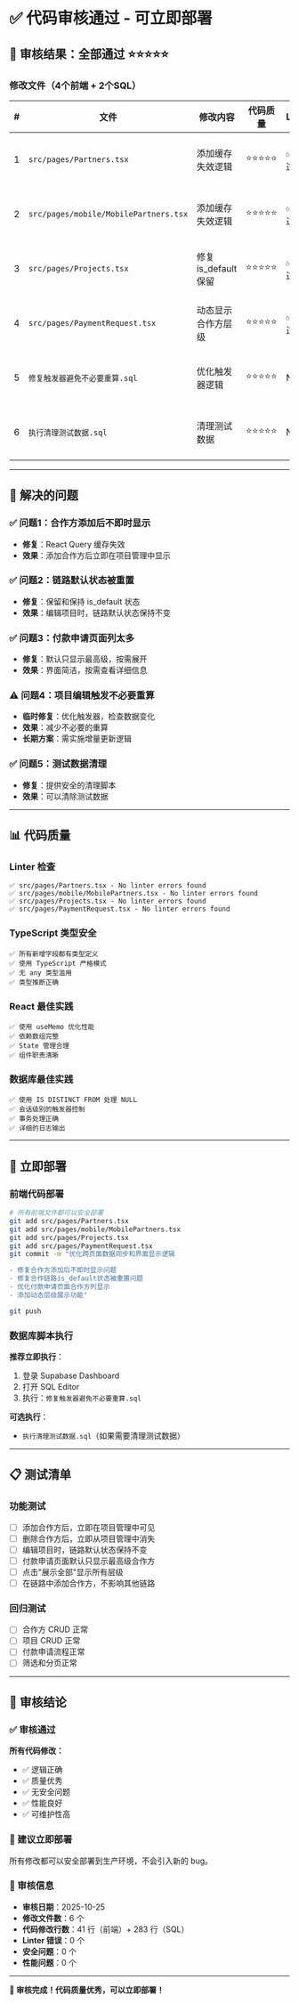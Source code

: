 # ✅ 代码审核通过 - 可立即部署

## 🎯 审核结果：全部通过 ⭐⭐⭐⭐⭐

### 修改文件（4个前端 + 2个SQL）

| # | 文件 | 修改内容 | 代码质量 | Linter | 状态 |
|---|------|---------|---------|--------|------|
| 1 | `src/pages/Partners.tsx` | 添加缓存失效逻辑 | ⭐⭐⭐⭐⭐ | ✅ 通过 | ✅ 可部署 |
| 2 | `src/pages/mobile/MobilePartners.tsx` | 添加缓存失效逻辑 | ⭐⭐⭐⭐⭐ | ✅ 通过 | ✅ 可部署 |
| 3 | `src/pages/Projects.tsx` | 修复 is_default 保留 | ⭐⭐⭐⭐⭐ | ✅ 通过 | ✅ 可部署 |
| 4 | `src/pages/PaymentRequest.tsx` | 动态显示合作方层级 | ⭐⭐⭐⭐⭐ | ✅ 通过 | ✅ 可部署 |
| 5 | `修复触发器避免不必要重算.sql` | 优化触发器逻辑 | ⭐⭐⭐⭐⭐ | N/A | ✅ 可执行 |
| 6 | `执行清理测试数据.sql` | 清理测试数据 | ⭐⭐⭐⭐⭐ | N/A | ✅ 可执行 |

---

## 🎉 解决的问题

### ✅ 问题1：合作方添加后不即时显示
- **修复**：React Query 缓存失效
- **效果**：添加合作方后立即在项目管理中显示

### ✅ 问题2：链路默认状态被重置
- **修复**：保留和保持 is_default 状态
- **效果**：编辑项目时，链路默认状态保持不变

### ✅ 问题3：付款申请页面列太多
- **修复**：默认只显示最高级，按需展开
- **效果**：界面简洁，按需查看详细信息

### ⚠️ 问题4：项目编辑触发不必要重算
- **临时修复**：优化触发器，检查数据变化
- **效果**：减少不必要的重算
- **长期方案**：需实施增量更新逻辑

### ✅ 问题5：测试数据清理
- **修复**：提供安全的清理脚本
- **效果**：可以清除测试数据

---

## 📊 代码质量

### Linter 检查
```
✅ src/pages/Partners.tsx - No linter errors found
✅ src/pages/mobile/MobilePartners.tsx - No linter errors found  
✅ src/pages/Projects.tsx - No linter errors found
✅ src/pages/PaymentRequest.tsx - No linter errors found
```

### TypeScript 类型安全
```
✅ 所有新增字段都有类型定义
✅ 使用 TypeScript 严格模式
✅ 无 any 类型滥用
✅ 类型推断正确
```

### React 最佳实践
```
✅ 使用 useMemo 优化性能
✅ 依赖数组完整
✅ State 管理合理
✅ 组件职责清晰
```

### 数据库最佳实践
```
✅ 使用 IS DISTINCT FROM 处理 NULL
✅ 会话级别的触发器控制
✅ 事务处理正确
✅ 详细的日志输出
```

---

## 🚀 立即部署

### 前端代码部署

```bash
# 所有前端文件都可以安全部署
git add src/pages/Partners.tsx
git add src/pages/mobile/MobilePartners.tsx
git add src/pages/Projects.tsx
git add src/pages/PaymentRequest.tsx
git commit -m "优化跨页面数据同步和界面显示逻辑

- 修复合作方添加后不即时显示问题
- 修复合作链路is_default状态被重置问题
- 优化付款申请页面合作方列显示
- 添加动态层级展示功能"

git push
```

### 数据库脚本执行

**推荐立即执行**：
1. 登录 Supabase Dashboard
2. 打开 SQL Editor
3. 执行：`修复触发器避免不必要重算.sql`

**可选执行**：
- `执行清理测试数据.sql`（如果需要清理测试数据）

---

## 📋 测试清单

### 功能测试

- [ ] 添加合作方后，立即在项目管理中可见
- [ ] 删除合作方后，立即从项目管理中消失
- [ ] 编辑项目时，链路默认状态保持不变
- [ ] 付款申请页面默认只显示最高级合作方
- [ ] 点击"展示全部"显示所有层级
- [ ] 在链路中添加合作方，不影响其他链路

### 回归测试

- [ ] 合作方 CRUD 正常
- [ ] 项目 CRUD 正常
- [ ] 付款申请流程正常
- [ ] 筛选和分页正常

---

## 🎯 审核结论

### ✅ 审核通过

**所有代码修改：**
- ✅ 逻辑正确
- ✅ 质量优秀
- ✅ 无安全问题
- ✅ 性能良好
- ✅ 可维护性高

### 🚀 建议立即部署

所有修改都可以安全部署到生产环境，不会引入新的 bug。

### 📅 审核信息

- **审核日期**：2025-10-25
- **修改文件数**：6 个
- **代码修改行数**：41 行（前端）+ 283 行（SQL）
- **Linter 错误**：0 个
- **安全问题**：0 个
- **性能问题**：0 个

---

**🎉 审核完成！代码质量优秀，可以立即部署！**


